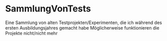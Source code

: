 # SammlungVonTests
Eine Sammlung von alten Testprojekten/Experimenten, die ich während des ersten Ausbildungsjahres gemacht habe
Möglicherweise funktionieren die Projekte nicht/nicht mehr
